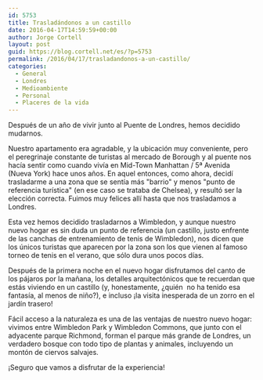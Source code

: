```yaml
---
id: 5753
title: Trasladándonos a un castillo
date: 2016-04-17T14:59:59+00:00
author: Jorge Cortell
layout: post
guid: https://blog.cortell.net/es/?p=5753
permalink: /2016/04/17/trasladandonos-a-un-castillo/
categories:
  - General
  - Londres
  - Medioambiente
  - Personal
  - Placeres de la vida
---
```

Después de un año de vivir junto al Puente de Londres, hemos decidido mudarnos.

Nuestro apartamento era agradable, y la ubicación muy conveniente, pero el peregrinaje constante de turistas al mercado de Borough y al puente nos hacía sentir como cuando vivía en Mid-Town Manhattan / 5ª Avenida (Nueva York) hace unos años. En aquel entonces, como ahora, decidí trasladarme a una zona que se sentía más "barrio" y menos "punto de referencia turística" (en ese caso se trataba de Chelsea), y resultó ser la elección correcta. Fuimos muy felices allí hasta que nos trasladamos a Londres.

Esta vez hemos decidido trasladarnos a Wimbledon, y aunque nuestro nuevo hogar es sin duda un punto de referencia (un castillo, justo enfrente de las canchas de entrenamiento de tenis de Wimbledon), nos dicen que los únicos turistas que aparecen por la zona son los que vienen al famoso torneo de tenis en el verano, que sólo dura unos pocos días.

Después de la primera noche en el nuevo hogar disfrutamos del canto de los pájaros por la mañana, los detalles arquitectónicos que te recuerdan que estás viviendo en un castillo (y, honestamente, ¿quién  no ha tenido esa fantasía, al menos de niño?), e incluso ¡la visita inesperada de un zorro en el jardín trasero!

Fácil acceso a la naturaleza es una de las ventajas de nuestro nuevo hogar: vivimos entre Wimbledon Park y Wimbledon Commons, que junto con el adyacente parque Richmond, forman el parque más grande de Londres, un verdadero bosque con todo tipo de plantas y animales, incluyendo un montón de ciervos salvajes.

¡Seguro que vamos a disfrutar de la experiencia!
